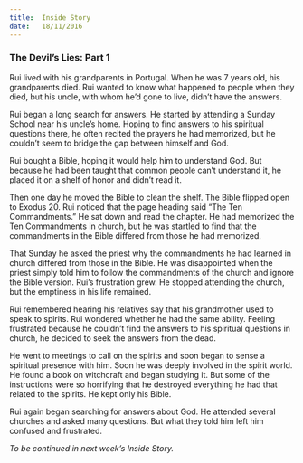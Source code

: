 ```yaml
---
title:  Inside Story
date:   18/11/2016
---
```


### The Devil’s Lies: Part 1

Rui lived with his grandparents in Portugal. When he was 7 years old, his grandparents died. Rui wanted to know what happened to people when they died, but his uncle, with whom he’d gone to live, didn’t have the answers.

Rui began a long search for answers. He started by attending a Sunday School near his uncle’s home. Hoping to find answers to his spiritual questions there, he often recited the prayers he had memorized, but he couldn’t seem to bridge the gap between himself and God.

Rui bought a Bible, hoping it would help him to understand God. But because he had been taught that common people can’t understand it, he placed it on a shelf of honor and didn’t read it.

Then one day he moved the Bible to clean the shelf. The Bible flipped open to Exodus 20. Rui noticed that the page heading said “The Ten Commandments.” He sat down and read the chapter. He had memorized the Ten Commandments in church, but he was startled to find that the commandments in the Bible differed from those he had memorized.

That Sunday he asked the priest why the commandments he had learned in church differed from those in the Bible. He was disappointed when the priest simply told him to follow the commandments of the church and ignore the Bible version. Rui’s frustration grew. He stopped attending the church, but the emptiness in his life remained.

Rui remembered hearing his relatives say that his grandmother used to speak to spirits. Rui wondered whether he had the same ability. Feeling frustrated because he couldn’t find the answers to his spiritual questions in church, he decided to seek the answers from the dead.

He went to meetings to call on the spirits and soon began to sense a spiritual presence with him. Soon he was deeply involved in the spirit world. He found a book on witchcraft and began studying it. But some of the instructions were so horrifying that he destroyed everything he had that related to the spirits. He kept only his Bible.

Rui again began searching for answers about God. He attended several churches and asked many questions. But what they told him left him confused and frustrated.

*To be continued in next week’s Inside Story.*